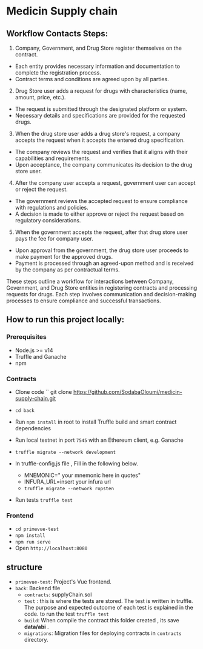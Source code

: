 # Medicin Supply chain


## Workflow Contacts Steps:

1. Company, Government, and Drug Store register themselves on the contract.
- Each entity provides necessary information and documentation to complete the registration process.
- Contract terms and conditions are agreed upon by all parties.

2. Drug Store user adds a request for drugs with characteristics (name, amount, price, etc.).
- The request is submitted through the designated platform or system.
- Necessary details and specifications are provided for the requested drugs.

3. When the drug store user adds a drug store's request, a company accepts the request when it accepts the entered drug specification.
- The company reviews the request and verifies that it aligns with their capabilities and requirements.
- Upon acceptance, the company communicates its decision to the drug store user.

4. After the company user accepts a request, government user can accept or reject the request.
- The government reviews the accepted request to ensure compliance with regulations and policies.
- A decision is made to either approve or reject the request based on regulatory considerations.

5. When the government accepts the request, after that drug store user pays the fee for company user.
- Upon approval from the government, the drug store user proceeds to make payment for the approved drugs.
- Payment is processed through an agreed-upon method and is received by the company as per contractual terms.

These steps outline a workflow for interactions between Company, Government, and Drug Store entities in registering contracts and processing requests for drugs. Each step involves communication and decision-making processes to ensure compliance and successful transactions.


## How to run this project locally:

### Prerequisites
- Node.js >= v14
- Truffle and Ganache
- npm
### Contracts
- Clone code 
 ``
git clone https://github.com/SodabaOloumi/medicin-supply-chain.git

- `cd back`
- Run `npm install` in root to install Truffle build and smart contract dependencies
- Run local testnet in port `7545` with an Ethereum client, e.g. Ganache
- `truffle migrate --network development `
- In truffle-config.js file , Fill in the following below.
  - MNEMONIC=" your mnemonic here in quotes"
  - INFURA_URL=insert your infura url
  - `truffle migrate --network ropsten `

- Run tests `truffle test`

### Frontend
- `cd primevue-test`
- `npm install`
- `npm run serve`
- Open `http://localhost:8080` 

## structure
- `primevue-test`: Project's Vue frontend.
- `back`: Backend file
    - `contracts`: supplyChain.sol 
    - `test` : this is where the tests are stored. The test is written in truffle. The purpose and expected outcome of each test is explained in the code. 
     to run the test
    `
    truffle test
    `
    - `build`: When compile the contract this folder created , its save **data/abi** .
    - `migrations`: Migration files for deploying contracts in `contracts` directory.


